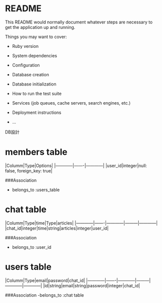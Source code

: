 # README

This README would normally document whatever steps are necessary to get the
application up and running.

Things you may want to cover:

* Ruby version

* System dependencies

* Configuration

* Database creation

* Database initialization

* How to run the test suite

* Services (job queues, cache servers, search engines, etc.)

* Deployment instructions

* ...


DB設計

# members table

|Columm|Type|Options|
|――――|――-|――――|
|user_id|integer|null: false, foreign_key: true|


###Association
- belongs_to :users_table

# chat table
|Columm|Type|time|Type|articles|
|――――|――-|――――|―――|――――|
|chat_id|integer|time|string|articles|integer|user_id|

###Association
- belongs_to :user_id


# users table
|Columm|Type|email|password|chat_id|
|――――|――-|――――|―――|――――|――――|
|id|string|email|string|password|integer|chat_id|

###Association
-belongs_to :chat table
